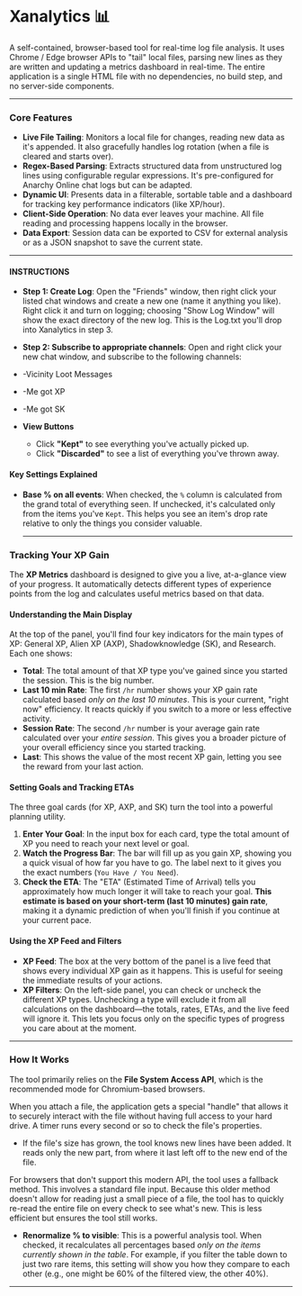 # Xanalytics 📊

A self-contained, browser-based tool for real-time log file analysis. It uses Chrome / Edge browser APIs to "tail" local files, parsing new lines as they are written and updating a metrics dashboard in real-time. The entire application is a single HTML file with no dependencies, no build step, and no server-side components.

---

### Core Features

* **Live File Tailing**: Monitors a local file for changes, reading new data as it's appended. It also gracefully handles log rotation (when a file is cleared and starts over).
* **Regex-Based Parsing**: Extracts structured data from unstructured log lines using configurable regular expressions. It's pre-configured for Anarchy Online chat logs but can be adapted.
* **Dynamic UI**: Presents data in a filterable, sortable table and a dashboard for tracking key performance indicators (like XP/hour).
* **Client-Side Operation**: No data ever leaves your machine. All file reading and processing happens locally in the browser.
* **Data Export**: Session data can be exported to CSV for external analysis or as a JSON snapshot to save the current state.

---

#### INSTRUCTIONS

* **Step 1: Create Log**: Open the "Friends" window, then right click your listed chat windows and create a new one (name it anything you like). Right click it and turn on logging; choosing "Show Log Window" will show the exact directory of the new log. This is the Log.txt you'll drop into Xanalytics in step 3.

* **Step 2: Subscribe to appropriate channels**: Open and right click your new chat window, and subscribe to the following channels:
*    -Vicinity Loot Messages
*    -Me got XP
*    -Me got SK

* **View Buttons**
    * Click **"Kept"** to see everything you've actually picked up.
    * Click **"Discarded"** to see a list of everything you've thrown away.

#### Key Settings Explained

* **Base % on all events**: When checked, the `%` column is calculated from the grand total of everything seen. If unchecked, it's calculated only from the items you've `Kept`. This helps you see an item's drop rate relative to only the things you consider valuable.

  ---

### Tracking Your XP Gain

The **XP Metrics** dashboard is designed to give you a live, at-a-glance view of your progress. It automatically detects different types of experience points from the log and calculates useful metrics based on that data.

#### Understanding the Main Display

At the top of the panel, you'll find four key indicators for the main types of XP: General XP, Alien XP (AXP), Shadowknowledge (SK), and Research. Each one shows:

* **Total**: The total amount of that XP type you've gained since you started the session. This is the big number.
* **Last 10 min Rate**: The first `/hr` number shows your XP gain rate calculated based *only on the last 10 minutes*. This is your current, "right now" efficiency. It reacts quickly if you switch to a more or less effective activity.
* **Session Rate**: The second `/hr` number is your average gain rate calculated over your *entire session*. This gives you a broader picture of your overall efficiency since you started tracking.
* **Last**: This shows the value of the most recent XP gain, letting you see the reward from your last action.

#### Setting Goals and Tracking ETAs

The three goal cards (for XP, AXP, and SK) turn the tool into a powerful planning utility.

1.  **Enter Your Goal**: In the input box for each card, type the total amount of XP you need to reach your next level or goal.
2.  **Watch the Progress Bar**: The bar will fill up as you gain XP, showing you a quick visual of how far you have to go. The label next to it gives you the exact numbers (`You Have / You Need`).
3.  **Check the ETA**: The "ETA" (Estimated Time of Arrival) tells you approximately how much longer it will take to reach your goal. **This estimate is based on your short-term (last 10 minutes) gain rate**, making it a dynamic prediction of when you'll finish if you continue at your current pace.

#### Using the XP Feed and Filters

* **XP Feed**: The box at the very bottom of the panel is a live feed that shows every individual XP gain as it happens. This is useful for seeing the immediate results of your actions.
* **XP Filters**: On the left-side panel, you can check or uncheck the different XP types. Unchecking a type will exclude it from all calculations on the dashboard—the totals, rates, ETAs, and the live feed will ignore it. This lets you focus only on the specific types of progress you care about at the moment.

---
### How It Works

The tool primarily relies on the **File System Access API**, which is the recommended mode for Chromium-based browsers.

When you attach a file, the application gets a special "handle" that allows it to securely interact with the file without having full access to your hard drive. A timer runs every second or so to check the file's properties.
* If the file's size has grown, the tool knows new lines have been added. It reads only the new part, from where it last left off to the new end of the file.

For browsers that don't support this modern API, the tool uses a fallback method. This involves a standard file input. Because this older method doesn't allow for reading just a small piece of a file, the tool has to quickly re-read the entire file on every check to see what's new. This is less efficient but ensures the tool still works.

* **Renormalize % to visible**: This is a powerful analysis tool. When checked, it recalculates all percentages based *only on the items currently shown in the table*. For example, if you filter the table down to just two rare items, this setting will show you how they compare to each other (e.g., one might be 60% of the filtered view, the other 40%).

---

